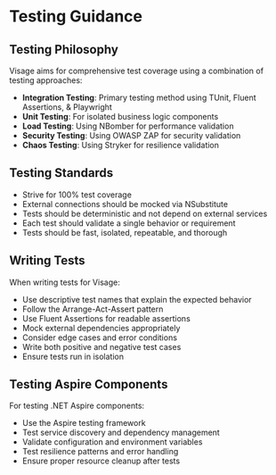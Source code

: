 # Testing Guidance

## Testing Philosophy

Visage aims for comprehensive test coverage using a combination of testing approaches:

- **Integration Testing**: Primary testing method using TUnit, Fluent Assertions, & Playwright
- **Unit Testing**: For isolated business logic components
- **Load Testing**: Using NBomber for performance validation
- **Security Testing**: Using OWASP ZAP for security validation
- **Chaos Testing**: Using Stryker for resilience validation

## Testing Standards

- Strive for 100% test coverage
- External connections should be mocked via NSubstitute
- Tests should be deterministic and not depend on external services
- Each test should validate a single behavior or requirement
- Tests should be fast, isolated, repeatable, and thorough

## Writing Tests

When writing tests for Visage:

- Use descriptive test names that explain the expected behavior
- Follow the Arrange-Act-Assert pattern
- Use Fluent Assertions for readable assertions
- Mock external dependencies appropriately
- Consider edge cases and error conditions
- Write both positive and negative test cases
- Ensure tests run in isolation

## Testing Aspire Components

For testing .NET Aspire components:

- Use the Aspire testing framework
- Test service discovery and dependency management
- Validate configuration and environment variables
- Test resilience patterns and error handling
- Ensure proper resource cleanup after tests